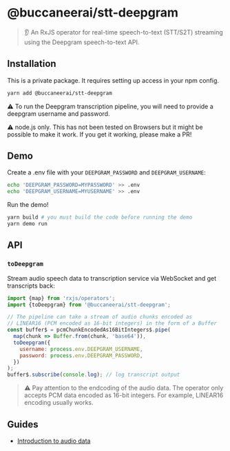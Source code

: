 # @buccaneerai/stt-deepgram
> 👂 An RxJS operator for real-time speech-to-text (STT/S2T) streaming using the Deepgram speech-to-text API.

## Installation
This is a private package. It requires setting up access in your npm config.

```bash
yarn add @buccaneerai/stt-deepgram
```

⚠️ To run the Deepgram transcription pipeline, you will need to provide a deepgram username and password.

⚠️ node.js only. This has not been tested on Browsers but it might be possible to make it work.  If you get it working, please make a PR!

## Demo
Create a .env file with your `DEEPGRAM_PASSWORD` and `DEEPGRAM_USERNAME`:
```bash
echo 'DEEPGRAM_PASSWORD=MYPASSWORD' >> .env
echo 'DEEPGRAM_USERNAME=MYUSERNAME' >> .env
```

Run the demo!
```bash
yarn build # you must build the code before running the demo
yarn demo run
```

## API

### `toDeepgram`
Stream audio speech data to transcription service via WebSocket and get transcripts back:
```js
import {map} from 'rxjs/operators';
import {toDeepgram} from '@buccaneerai/stt-deepgram';

// The pipeline can take a stream of audio chunks encoded as 
// LINEAR16 (PCM encoded as 16-bit integers) in the form of a Buffer
const buffer$ = pcmChunkEncodedAs16BitIntegers$.pipe(
  map(chunk => Buffer.from(chunk, 'base64')),
  toDeepgram({
    username: process.env.DEEPGRAM_USERNAME,
    password: process.env.DEEPGRAM_PASSWORD,
  })
);
buffer$.subscribe(console.log); // log transcript output
```

> ⚠️ Pay attention to the endcoding of the audio data.  The operator only accepts PCM data encoded as 16-bit integers. For example, LINEAR16 encoding usually works.

## Guides
- [Introduction to audio data](https://developer.mozilla.org/en-US/docs/Web/Media/Formats/Audio_concepts)